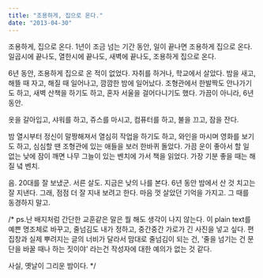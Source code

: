 ```yaml
---
title: "조용하게, 집으로 온다."
date: "2013-04-30"
---
```


조용하게, 집으로 온다. 1년이 조금 넘는 기간 동안, 일이 끝나면 조용하게 집으로 온다. 일곱시에 끝나도, 열한시에 끝나도, 새벽에 끝나도, 조용하게 집으로 온다.

6년 동안, 조용하게 집으로 온 적이 없었다. 자취를 하거나, 학교에서 살았다. 밤을 새고, 해뜰 때 자고, 해질 때 일어나고, 깜깜한 밤에 일어났다. 조형관에서 한발짝도 안나가기도 하고, 새벽 산책을 하기도 하고, 혼자 서울을 걸어다니기도 했다. 가끔이 아니라, 6년 동안.

옷을 갈아입고, 샤워를 하고, 쥬스를 마시고, 컴퓨터를 하고, 불을 끄고, 잠을 잔다.

밤 열시부터 정신이 말짱해져서 열심히 작업을 하기도 하고, 와인을 마시며 영화를 보기도 하고, 심심할 땐 조형관에 있는 애들을 보러 한바퀴 돌았다. 가끔 운이 좋아서 할 일 없는 낮에 잠이 깨면 나무 그늘이 있는 벤치에 가서 책을 읽었다. 가장 기분 좋을 때는 해질 녘 벤치.

음. 20대를 잘 보냈군. 서른 살도. 지금은 낮의 나를 본다. 6년 동안 밤에서 산 것 치고는 잘 지낸다. 그래, 점점 더 잘 지내 보려고 한다. 마음 껏 살았던 기억을 가지고. 그 때를 동경하지 말고.

/\* ps.난 배지처럼 간단한 교훈같은 말은 뭘 해도 생각이 나지 않는다. 이 plain text를 예쁜 명조체로 바꾸고, 줄넘김도 내가 정하고, 중간중간 가로가 긴 사진을 넣고 싶다. 편집창과 실제 뿌려지는 글의 너비가 달라서 맘대로 줄넘김이 되는 건, '줄을 넘기는 건 문단을 바꿀 때나 하는 짓이야' 라는건 작성자에 대한 예의가 없는 것 같다.

사실, 옛날이 그리운 밤이다. \*/
